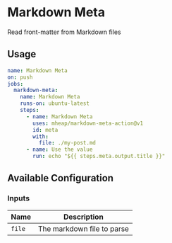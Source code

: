 # Markdown Meta

Read front-matter from Markdown files

## Usage

```yaml
name: Markdown Meta
on: push
jobs:
  markdown-meta:
    name: Markdown Meta
    runs-on: ubuntu-latest
    steps:
      - name: Markdown Meta
        uses: mheap/markdown-meta-action@v1
        id: meta
        with:
          file: ./my-post.md
      - name: Use the value
        run: echo "${{ steps.meta.output.title }}"
```

## Available Configuration

### Inputs

| Name   | Description                |
| ------ | -------------------------- |
| `file` | The markdown file to parse |
